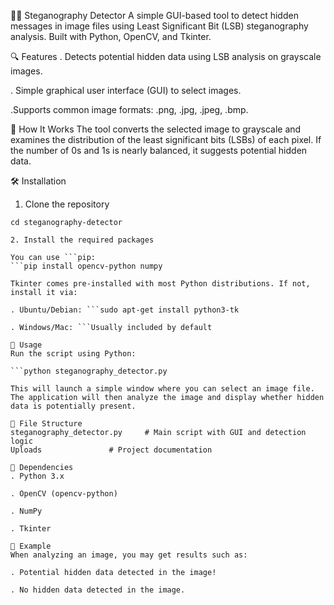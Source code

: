 
🕵️‍♂️ Steganography Detector
A simple GUI-based tool to detect hidden messages in image files using Least Significant Bit (LSB) steganography analysis. Built with Python, OpenCV, and Tkinter.

🔍 Features
. Detects potential hidden data using LSB analysis on grayscale images.

. Simple graphical user interface (GUI) to select images.

.Supports common image formats: .png, .jpg, .jpeg, .bmp.

🧠 How It Works
The tool converts the selected image to grayscale and examines the distribution of the least significant bits (LSBs) of each pixel. If the number of 0s and 1s is nearly balanced, it suggests potential hidden data.


🛠️ Installation
1. Clone the repository

```git clone https://github.com/Omm1452/steganography-detector.git
cd steganography-detector

2. Install the required packages

You can use ```pip:
```pip install opencv-python numpy

Tkinter comes pre-installed with most Python distributions. If not, install it via:

. Ubuntu/Debian: ```sudo apt-get install python3-tk

. Windows/Mac: ```Usually included by default

🚀 Usage
Run the script using Python:

```python steganography_detector.py

This will launch a simple window where you can select an image file. The application will then analyze the image and display whether hidden data is potentially present.

📂 File Structure
steganography_detector.py     # Main script with GUI and detection logic
Uploads               # Project documentation

📌 Dependencies
. Python 3.x

. OpenCV (opencv-python)

. NumPy

. Tkinter

🧪 Example
When analyzing an image, you may get results such as:

. Potential hidden data detected in the image!

. No hidden data detected in the image.
